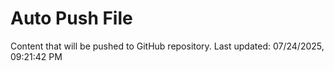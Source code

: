 # Auto Push File

Content that will be pushed to GitHub repository.
Last updated: 07/24/2025, 09:21:42 PM